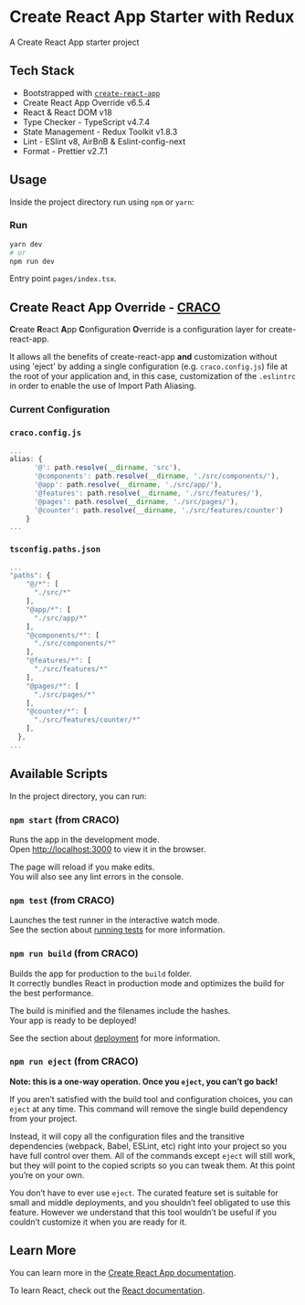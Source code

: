 # Create React App Starter with Redux

A Create React App starter project

## Tech Stack

- Bootstrapped with [`create-react-app`](https://github.com/facebook/create-react-app)
- Create React App Override v6.5.4
- React & React DOM v18
- Type Checker - TypeScript v4.7.4
- State Management - Redux Toolkit v1.8.3
- Lint - ESlint v8, AirBnB & Eslint-config-next
- Format - Prettier v2.7.1

## Usage

Inside the project directory run using `npm` or `yarn`:
### Run

```bash
yarn dev
# or
npm run dev
```

Entry point `pages/index.tsx`.

## Create React App Override - [CRACO](https://github.com/dilanx/craco)
**C**reate **R**eact **A**pp **C**onfiguration **O**verride is a configuration layer for create-react-app.

It allows all the benefits of create-react-app **and** customization without using 'eject' by adding a single configuration (e.g. `craco.config.js`) file at the root of your application and, in this case, customization of the `.eslintrc` in order to enable the use of Import Path Aliasing.

### Current Configuration

### `craco.config.js`

```javascript
...
alias: {
      '@': path.resolve(__dirname, 'src'),
      '@components': path.resolve(__dirname, './src/components/'),
      '@app': path.resolve(__dirname, './src/app/'),
      '@features': path.resolve(__dirname, './src/features/'),
      '@pages': path.resolve(__dirname, './src/pages/'),
      '@counter': path.resolve(__dirname, './src/features/counter')
    }
...
```

### `tsconfig.paths.json`

```javascript
...
"paths": {
    "@/*": [
      "./src/*"
    ],
    "@app/*": [
      "./src/app/*"
    ],
    "@components/*": [
      "./src/components/*"
    ],
    "@features/*": [
      "./src/features/*"
    ],
    "@pages/*": [
      "./src/pages/*"
    ],
    "@counter/*": [
      "./src/features/counter/*"
    ],
  },
...
```
## Available Scripts

In the project directory, you can run:

### `npm start` (from CRACO)

Runs the app in the development mode.\
Open [http://localhost:3000](http://localhost:3000) to view it in the browser.

The page will reload if you make edits.\
You will also see any lint errors in the console.

### `npm test` (from CRACO)

Launches the test runner in the interactive watch mode.\
See the section about [running tests](https://facebook.github.io/create-react-app/docs/running-tests) for more information.

### `npm run build` (from CRACO)

Builds the app for production to the `build` folder.\
It correctly bundles React in production mode and optimizes the build for the best performance.

The build is minified and the filenames include the hashes.\
Your app is ready to be deployed!

See the section about [deployment](https://facebook.github.io/create-react-app/docs/deployment) for more information.

### `npm run eject` (from CRACO)

**Note: this is a one-way operation. Once you `eject`, you can’t go back!**

If you aren’t satisfied with the build tool and configuration choices, you can `eject` at any time. This command will remove the single build dependency from your project.

Instead, it will copy all the configuration files and the transitive dependencies (webpack, Babel, ESLint, etc) right into your project so you have full control over them. All of the commands except `eject` will still work, but they will point to the copied scripts so you can tweak them. At this point you’re on your own.

You don’t have to ever use `eject`. The curated feature set is suitable for small and middle deployments, and you shouldn’t feel obligated to use this feature. However we understand that this tool wouldn’t be useful if you couldn’t customize it when you are ready for it.

## Learn More

You can learn more in the [Create React App documentation](https://facebook.github.io/create-react-app/docs/getting-started).

To learn React, check out the [React documentation](https://reactjs.org/).
